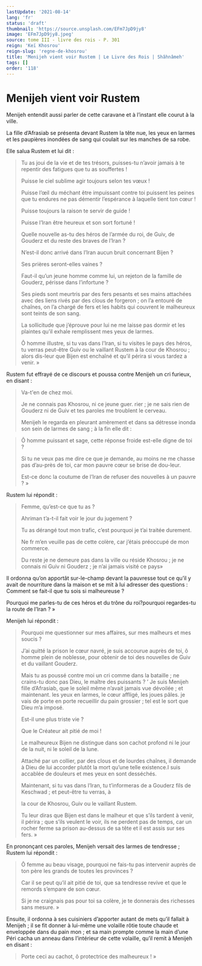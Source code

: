 ```yaml
---
lastUpdate: '2021-08-14'
lang: 'fr'
status: 'draft'
thumbnail: 'https://source.unsplash.com/EFm7JpD9jy8'
image: 'EFm7JpD9jy8.jpeg'
source: tome III - livre des rois - P. 301
reign: 'Keï Khosrou'
reign-slug: 'regne-de-khosrou'
title: 'Menijeh vient voir Rustem | Le Livre des Rois | Shâhnâmeh'
tags: []
order: '118'
---
```


<!-- LTeX: language=fr -->

# Menijeh vient voir Rustem

Menijeh entendit aussi parler de cette caravane et à l’instant elle courut à la ville.

La fille d’Afrasiab se présenta devant Rustem la tête nue, les yeux en larmes et les paupières inondées de sang qui coulait sur les manches de sa robe.

Elle salua Rustem et lui dit :

> Tu as joui de la vie et de tes trésors, puisses-tu n’avoir jamais à te repentir des fatigues que tu as souffertes !
>
> Puisse le ciel sublime agir toujours selon tes vœux !
>
> Puisse l’œil du méchant être impuissant contre toi puissent les peines que tu endures ne pas démentir l’espérance à laquelle tient ton cœur !
>
> Puisse toujours la raison te servir de guide !
>
> Puisse l’Iran être heureux et son sort fortuné !
>
> Quelle nouvelle as-tu des héros de l’armée du roi, de Guiv, de Gouderz et du reste des braves de l’Iran ?
>
> N’est-il donc arrivé dans l’Iran aucun bruit concernant Bijen ?
>
> Ses prières seront-elles vaines ?
>
> Faut-il qu’un jeune homme comme lui, un rejeton de la famille de Gouderz, périsse dans l’infortune ?
>
> Ses pieds sont meurtris par des fers pesants et ses mains attachées avec des liens rivés par des clous de forgeron ; on l’a entouré de chaînes, on l’a chargé de fers et les habits qui couvrent le malheureux sont teints de son sang.
>
> La sollicitude que j’éprouve pour lui ne me laisse pas dormir et les plaintes qu’il exhale remplissent mes yeux de larmes.
>
> Ô homme illustre, si tu vas dans l’Iran, si tu visites le pays des héros, tu verras peut-être Guiv ou le vaillant Rustem à la cour de Khosrou ; alors dis-leur que Bijen est enchaîné et qu’il périra si vous tardez a venir. »

Rustem fut effrayé de ce discours et poussa contre Menijeh un cri furieux, en disant :

> Va-t'en de chez moi.
>
> Je ne connais pas Khosrou, ni ce jeune guer. rier ; je ne sais rien de Gouderz ni de Guiv et tes paroles me troublent le cerveau.
>
> Menijeh le regarda en pleurant amèrement et dans sa détresse inonda son sein de larmes de sang ; à la fin elle dit :

> Ô homme puissant et sage, cette réponse froide est-elle digne de toi ?
>
> Si tu ne veux pas me dire ce que je demande, au moins ne me chasse pas d’au-près de toi, car mon pauvre cœur se brise de dou-leur.
>
> Est-ce donc la coutume de l’Iran de refuser des nouvelles à un pauvre ? »

Rustem lui répondit :

> Femme, qu’est-ce que tu as ?
>
> Ahriman t’a-t-il fait voir le jour du jugement ?
>
> Tu as dérangé tout mon trafic, c’est pourquoi je t’ai traitée durement.
>
> Ne fr m’en veuille pas de cette colère, car j’étais préoccupé de mon commerce.
>
> Du reste je ne demeure pas dans la ville ou réside Khosrou ; je ne connais ni Guiv ni Gouderz ; je n’ai jamais visité ce pays»

Il ordonna qu’on apportât sur-le-champ devant la pauvresse tout ce qu’il y avait de nourriture dans la maison et se mit à lui adresser des questions : Comment se fait-il que tu sois si malheureuse ?

Pourquoi me parles-tu de ces héros et du trône du roi?pourquoi regardes-tu la route de l’Iran ? »

Menijeh lui répondit :

> Pourquoi me questionner sur mes affaires, sur mes malheurs et mes soucis ?
>
> J’ai quitté la prison le cœur navré, je suis accourue auprès de toi, ô homme plein de noblesse, pour obtenir de toi des nouvelles de Guiv et du vaillant Gouderz.
>
> Mais tu as poussé contre moi un cri comme dans la bataille ; ne crains-tu donc pas Dieu, le maître des puissants ? ’
> Je suis Menijeh fille d’Afrasiab, que le soleil même n’avait jamais vue dévoilée ; et maintenant. les yeux en larmes, le cœur affligé, les joues pâles. je vais de porte en porte recueillir du pain grossier ; tel est le sort que Dieu m’a imposé.
>
> Est-il une plus triste vie ?
>
> Que le Créateur ait pitié de moi !
>
> Le malheureux Bijen ne distingue dans son cachot profond ni le jour de la nuit, ni le soleil de la lune.
>
> Attaché par un collier, par des clous et de lourdes chaînes, il demande à Dieu de lui accorder plutôt la mort qu’une telle existence.I suis accablée de douleurs et mes yeux en sont desséchés.
>
> Maintenant, si tu vas dans l’Iran, tu t’informeras de a Gouderz fils de Keschwad ; et peut-être tu verras, à
>
> la cour de Khosrou, Guiv ou le vaillant Rustem.
>
> Tu leur diras que Bijen est dans le malheur et que s’ils tardent à venir, il périra ; que s’ils veulent le voir, ils ne perdent pas de temps, car un rocher ferme sa prison au-dessus de sa tête et il est assis sur ses fers. »

En prononçant ces paroles, Menijeh versait des larmes de tendresse ; Rustem lui répondit :

> Ô femme au beau visage, pourquoi ne fais-tu pas intervenir auprès de ton père les grands de toutes les provinces ?
>
> Car il se peut qu’il ait pitié de toi, que sa tendresse revive et que le remords s’empare de son cœur.
>
> Si je ne craignais pas pour toi sa colère, je te donnerais des richesses sans mesure. »

Ensuite, il ordonna à ses cuisiniers d’apporter autant de mets qu’il fallait à Menijeh ; il se fit donner à lui-même une volaille rôtie toute chaude et enveloppée dans du pain mon ; et sa main prompte comme la main d’une Péri cacha un anneau dans l’intérieur de cette volaille, qu’il remit à Menijeh en disant :

> Porte ceci au cachot, ô protectrice des malheureux ! »
